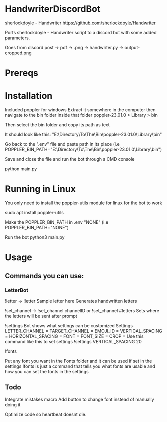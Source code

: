 # HandwriterDiscordBot
 
sherlockdoyle - Handwriter https://github.com/sherlockdoyle/Handwriter

Ports sherlockdoyle - Handwriter script to a discord bot with some added parameters.

Goes from discord post -> pdf -> .png -> handwriter.py -> output-cropped.png

# Prereqs


# Installation
Included poppler for windows
Extract it somewhere in the computer then navigate to the bin folder inside that folder poppler-23.01.0 > Library > bin

Then select the bin folder and copy its path as text

It should look like this: "E:\Directory\To\The\Bin\poppler-23.01.0\Library\bin"

Go back to the ".env" file and paste path in its place (i.e POPPLER_BIN_PATH="E:\Directory\To\The\Bin\poppler-23.01.0\Library\bin")

Save and close the file and run the bot through a CMD console

 python main.py


# Running in Linux

You only need to install the poppler-utils module for linux for the bot to work

sudo apt install poppler-utils

Make the POPPLER_BIN_PATH in .env "NONE" (i.e POPPLER_BIN_PATH="NONE")

Run the bot      python3 main.py






# Usage

## Commands you can use:
### LetterBot
!letter <Text> -> !letter Sample letter here
Generates handwritten letters


!set_channel <ChannelMentionOrID> -> !set_channel channelID or !set_channel #letters
Sets where the letters will be sent after prompt

!settings
 Bot shows what settings can be customized
Settings
LETTER_CHANNEL = 
TARGET_CHANNEL = 
EMOJI_ID = 
VERTICAL_SPACING = 
HORIZONTAL_SPACING = 
FONT = 
FONT_SIZE = 
CROP = 
Use this command like this to set settings !settings VERTICAL_SPACING 20

!fonts

Put any font you want in the Fonts folder and it can be used if set in the settings
!fonts is just a command that tells you what fonts are usable and how you can set the fonts in the settings





## Todo

Integrate mistakes macro
Add button to change font instead of manually doing it

Optimize code so heartbeat doesnt die.
